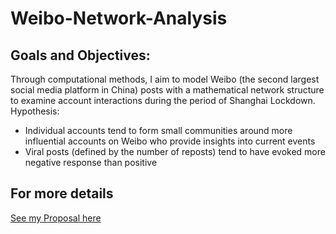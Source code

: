 # Weibo-Network-Analysis

## Goals and Objectives:
Through computational methods, I aim to model Weibo (the second largest social media platform in China) posts with a mathematical network structure to examine account interactions during the period of Shanghai Lockdown. 
Hypothesis: 
* Individual accounts tend to form small communities around more influential accounts on Weibo who provide insights into current events
* Viral posts (defined by the number of reposts) tend to have evoked more negative response than positive

## For more details

[See my Proposal here](https://docs.google.com/document/d/1_xEOMF1aNBI0XEZ9kS87kxECMURU6AnXk7oRz_tRjT8/edit?usp=sharing)
